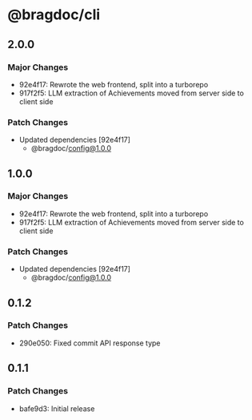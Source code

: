 # @bragdoc/cli

## 2.0.0

### Major Changes

- 92e4f17: Rewrote the web frontend, split into a turborepo
- 917f2f5: LLM extraction of Achievements moved from server side to client side

### Patch Changes

- Updated dependencies [92e4f17]
  - @bragdoc/config@1.0.0

## 1.0.0

### Major Changes

- 92e4f17: Rewrote the web frontend, split into a turborepo
- 917f2f5: LLM extraction of Achievements moved from server side to client side

### Patch Changes

- Updated dependencies [92e4f17]
  - @bragdoc/config@1.0.0

## 0.1.2

### Patch Changes

- 290e050: Fixed commit API response type

## 0.1.1

### Patch Changes

- bafe9d3: Initial release
